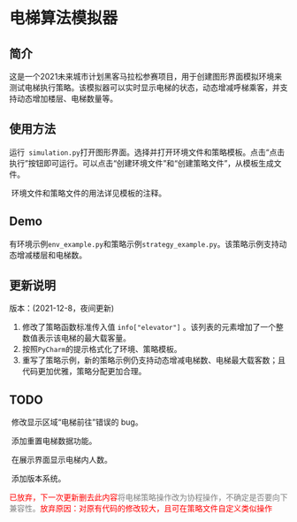 # 电梯算法模拟器

## 简介

​		这是一个2021未来城市计划黑客马拉松参赛项目，用于创建图形界面模拟环境来测试电梯执行策略。该模拟器可以实时显示电梯的状态，动态增减呼梯乘客，并支持动态增加楼层、电梯数量等。

## 使用方法

​		运行` simulation.py`打开图形界面。选择并打开环境文件和策略模板。点击“点击执行”按钮即可运行。可以点击“创建环境文件”和“创建策略文件”，从模板生成文件。

​		环境文件和策略文件的用法详见模板的注释。

## Demo

​		有环境示例`env_example.py`和策略示例`strategy_example.py`。该策略示例支持动态增减楼层和电梯数。

## 更新说明

版本：(2021-12-8，夜间更新)

1. 修改了策略函数标准传入值 `info["elevator"]` 。该列表的元素增加了一个整数值表示该电梯的最大载客量。
2. 按照`PyCharm`的提示格式化了环境、策略模板。
3. 重写了策略示例，新的策略示例仍支持动态增减电梯数、电梯最大载客数；且代码更加优雅，策略分配更加合理。

## TODO

​		修改显示区域“电梯前往”错误的 bug。

​		添加重置电梯数据功能。

​		在展示界面显示电梯内人数。

​		添加版本系统。

​		<font color="red">已放弃，下一次更新删去此内容</font><font color="gray">将电梯策略操作改为协程操作，不确定是否要向下兼容性。</font><font color="red">放弃原因：对原有代码的修改较大，且可在策略文件自定义类似操作</font>
